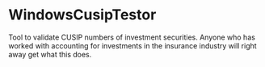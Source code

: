 # WindowsCusipTestor
Tool to validate CUSIP numbers of investment securities.
Anyone who has worked with accounting for investments in the insurance industry 
will right away get what this does.
